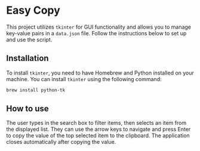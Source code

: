 # Easy Copy

This project utilizes `tkinter` for GUI functionality and allows you to manage key-value pairs in a `data.json` file. Follow the instructions below to set up and use the script.

## Installation

To install `tkinter`, you need to have Homebrew and Python installed on your machine. You can install `tkinter` using the following command:

```bash
brew install python-tk
```
## How to use

The user types in the search box to filter items, then selects an item from the displayed list. They can use the arrow keys to navigate and press Enter to copy the value of the top selected item to the clipboard. The application closes automatically after copying the value.









